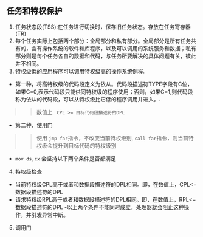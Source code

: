 ## 任务和特权保护

1. 任务状态段(TSS):在任务进行切换时，保存旧任务状态。存放在任务寄存器(TR) 
2. 每个任务实际上包括两个部分：全局部分和私有部分。全局部分是所有任务共有的，含有操作系统的软件和库程序，以及可以调用的系统服务和数据；私有部分则是每个任务各自的数据和代码，与任务所要解决的具体问题有关，彼此并不相同。
3. 特权级低的应用程序可以调用特权级高的操作系统例程.
  - 第一种，将高特权级的代码段定义为依从。代码段描述符TYPE字段有C位，如果C=0,表示代码段只能供同特权级的程序使用；否则，如果C=1,则代码段称为依从的代码段，可以从特权级比它低的程序调用并进入。.
  >> 数值上 ` CPL >= 目标代码段描述符的DPL`
  - 第二种，使用门
  >> 使用  ``jmp far``指令，不改变当前特权级别, ``call far``指令，则当前特权级会提升到目标代码的特权级别
  - ``mov ds,cx`` 会坚持以下两个条件是否都满足
4. 特权级检查
  - 当前特权级CPL高于或者和数据段描述符的DPL相同。即，在数值上，CPL<=数据段描述符的DPL
  - 请求特权级RPL高于或者和数据段描述符的DPL相同。即，在数值上，RPL<=数据段描述符的DPL
  -以上两个条件不能同时成立，处理器就会阻止这种操作，并引发异常中断。

5. 调用门